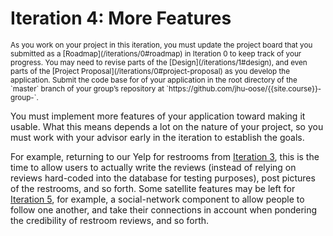 # Iteration 4: More Features

<small>
As you work on your project in this iteration, you must update the project board that you submitted as a [Roadmap](/iterations/0#roadmap) in Iteration 0 to keep track of your progress.
</small>

<small>
You may need to revise parts of the [Design](/iterations/1#design), and even parts of the [Project Proposal](/iterations/0#project-proposal) as you develop the application.
</small>

<small>
Submit the code base for of your application in the root directory of the `master` branch of your group’s repository at `https://github.com/jhu-oose/{{site.course}}-group-<identifier>`.
</small>

You must implement more features of your application toward making it usable. What this means depends a lot on the nature of your project, so you must work with your advisor early in the iteration to establish the goals.

For example, returning to our Yelp for restrooms from [Iteration 3](/iterations/3), this is the time to allow users to actually write the reviews (instead of relying on reviews hard-coded into the database for testing purposes), post pictures of the restrooms, and so forth. Some satellite features may be left for [Iteration 5](/iterations/5), for example, a social-network component to allow people to follow one another, and take their connections in account when pondering the credibility of restroom reviews, and so forth.
